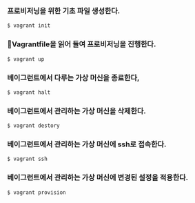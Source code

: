 ### 프로비저닝을 위한 기초 파일 생성한다.
```
$ vagrant init
```

### Vagrantfile을 읽어 들여 프로비저닝을 진행한다.
```
$ vagrant up
```

### 베이그런트에서 다루는 가상 머신을 종료한다,
```
$ vagrant halt
```

### 베이그런트에서 관리하는 가상 머신을 삭제한다.
```
$ vagrant destory
```

### 베이그런트에서 관리하는 가상 머신에 ssh로 접속한다.
```
$ vagrant ssh
```

### 베이그런트에서 관리하는 가상 머신에 변경된 설정을 적용한다.
```
$ vagrant provision
```
